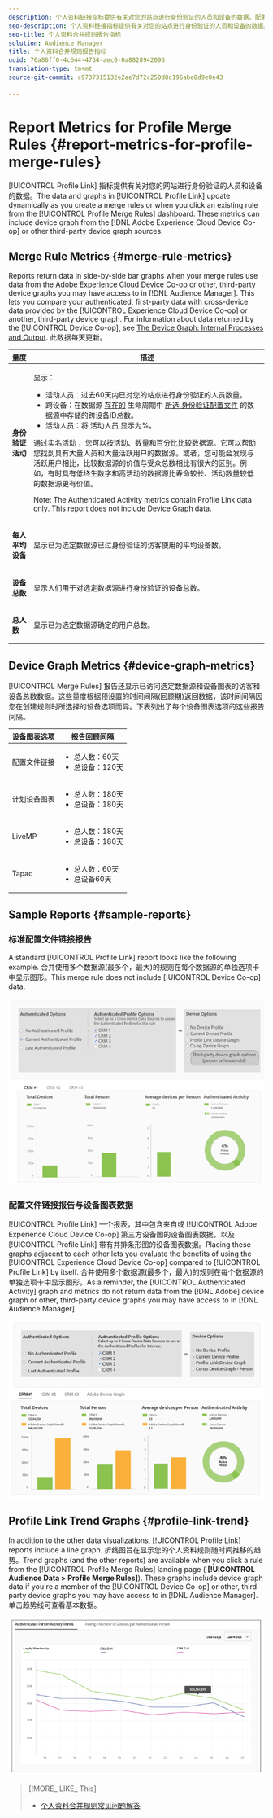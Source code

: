 ```yaml
---
description: 个人资料链接指标提供有关对您的站点进行身份验证的人员和设备的数据。配置文件链接中的数据和图形会在您创建合并规则时动态更新，或者当您单击配置文件合并规则仪表板中的现有规则时动态更新。这些指标可包括Adobe Experience Cloud Device Co-op或其他第三方设备图源中的设备图表。
seo-description: 个人资料链接指标提供有关对您的站点进行身份验证的人员和设备的数据。配置文件链接中的数据和图形会在您创建合并规则时动态更新，或者当您单击配置文件合并规则仪表板中的现有规则时动态更新。这些指标可包括Adobe Experience Cloud Device Co-op或其他第三方设备图源中的设备图表。
seo-title: 个人资料合并规则报告指标
solution: Audience Manager
title: 个人资料合并规则报告指标
uuid: 76a86ff0-4c644-4734-aec0-0a8828942096
translation-type: tm+mt
source-git-commit: c9737315132e2ae7d72c250d8c196abe8d9e0e43

---
```



# Report Metrics for Profile Merge Rules {#report-metrics-for-profile-merge-rules}

[!UICONTROL Profile Link] 指标提供有关对您的网站进行身份验证的人员和设备的数据。The data and graphs in [!UICONTROL Profile Link] update dynamically as you create a merge rules or when you click an existing rule from the [!UICONTROL Profile Merge Rules] dashboard. These metrics can include device graph from the [!DNL Adobe Experience Cloud Device Co-op] or other third-party device graph sources.

## Merge Rule Metrics {#merge-rule-metrics}

Reports return data in side-by-side bar graphs when your merge rules use data from the [Adobe Experience Cloud Device Co-op](https://marketing.adobe.com/resources/help/en_US/mcdc/) or other, third-party device graphs you may have access to in [!DNL Audience Manager]. This lets you compare your authenticated, first-party data with cross-device data provided by the [!UICONTROL Experience Cloud Device Co-op] or another, third-party device graph. For information about data returned by the [!UICONTROL Device Co-op], see [The Device Graph: Internal Processes and Output](https://marketing.adobe.com/resources/help/en_US/mcdc/mcdc-processes.html). 此数据每天更新。

<table id="table_A7FB2F9804F84AC8A6DD05C0E6EE7555"> 
 <thead> 
  <tr> 
   <th colname="col1" class="entry"> 量度 </th> 
   <th colname="col2" class="entry"> 描述 </th> 
  </tr> 
 </thead>
 <tbody> 
  <tr> 
   <td colname="col1"> <p> <b><span class="wintitle"> 身份验证活动</span></b> </p> </td> 
   <td colname="col2"> <p>显示： </p> 
    <ul id="ul_7F7373919A4A49028EF4BF7B28D9F8E9"> 
     <li id="li_FE2F93C496D64ED8928B3E522C9585EA"> <span class="wintitle"> 活动人员</span>：过去60天内已对您的站点进行身份验证的人员数量。 </li> 
     <li id="li_60CFD26EE68B442683C0ED5FED1A79C8"> <span class="wintitle"> 跨设备</span>：在数据源 <a href="../../features/profile-merge-rules/merge-rules-start.md#create-data-source"> 存在的</a> 生命周期中 <a href="../../features/manage-datasources.md#create-data-source"> 所选</a><a href="../../features/profile-merge-rules/merge-rule-definitions.md"> 身份验证配置文件</a> 的数据源中存储的跨设备ID总数。 </li> 
     <li id="li_F2F07B6A326C4A18B79A0CF2C47D9677"> <span class="wintitle"> 活动人员</span>：将 <span class="wintitle"> 活动人员</span> 显示为%。 </li> 
    </ul> <p> <span class="wintitle"> 通过实名活动</span> ，您可以按活动、数量和百分比比较数据源。它可以帮助您找到具有大量人员和大量活跃用户的数据源。或者，您可能会发现与活跃用户相比，比较数据源的价值与受众总数相比有很大的区别。例如，有时具有低终生数字和高活动的数据源比寿命较长、活动数量较低的数据源更有价值。 </p> <p> <p>Note: The <span class="wintitle"> Authenticated Activity</span> metrics contain <span class="wintitle"> Profile Link</span> data only. This report does not include <span class="wintitle"> Device Graph</span> data. </p> </p> </td> 
  </tr> 
  <tr> 
   <td colname="col1"> <p> <b><span class="wintitle"> 每人平均设备</span></b> </p> </td> 
   <td colname="col2"> <p> 显示已为选定数据源已过身份验证的访客使用的平均设备数。 </p> </td> 
  </tr> 
  <tr> 
   <td colname="col1"> <p> <b><span class="wintitle"> 设备总数</span></b> </p> </td> 
   <td colname="col2"> <p>显示人们用于对选定数据源进行身份验证的设备总数。 </p> </td> 
  </tr> 
  <tr> 
   <td colname="col1"> <p> <b><span class="wintitle"> 总人数</span></b> </p> </td> 
   <td colname="col2"> <p>显示已为选定数据源确定的用户总数。 </p> </td> 
  </tr> 
 </tbody> 
</table>

## Device Graph Metrics {#device-graph-metrics}

[!UICONTROL Merge Rules] 报告还显示已访问选定数据源和设备图表的访客和设备总数数据。这些量度根据预设置的时间间隔(回顾期)返回数据，该时间间隔因您在创建规则时所选择的设备选项而异。下表列出了每个设备图表选项的这些报告间隔。

<table id="table_038983EBC71F4A55BBCA99212AC5DEE6"> 
 <thead> 
  <tr> 
   <th colname="col1" class="entry"> 设备图表选项 </th> 
   <th colname="col2" class="entry"> 报告回顾间隔 </th> 
  </tr>
 </thead>
 <tbody> 
  <tr> 
   <td colname="col1"> <p><span class="wintitle"> 配置文件链接</span> </p> </td> 
   <td colname="col2"> <p> 
     <ul id="ul_B2FF2341573840549FFB96579F537082"> 
      <li id="li_B37323C2F2434F41B407500AC5C15447">总人数：60天 </li> 
      <li id="li_08D911224A60418BBB3CFB4E70CE73D4">总设备：120天 </li> 
     </ul> </p> </td> 
  </tr> 
  <tr> 
   <td colname="col1"> <p><span class="wintitle"> 计划设备图表</span> </p> </td> 
   <td colname="col2"> <p> 
     <ul id="ul_64AD1DD89DF64703B70B973A463BA020"> 
      <li id="li_D7D3A3871F434CBFA71BE8929EB41648">总人数：180天 </li> 
      <li id="li_125D387986B2463EB310203CE5857EDA">总设备：180天 </li> 
     </ul> </p> </td> 
  </tr> 
  <tr> 
   <td colname="col1"> <p><span class="wintitle"> LiveMP</span> </p> </td> 
   <td colname="col2"> <p> 
     <ul id="ul_2772F3AD7E1440789B635794ECDE8DFB"> 
      <li id="li_1432363829D64615B1D349A3722D6268">总人数：180天 </li> 
      <li id="li_D5C0E3CE92524B54BBD36C73A326292B">总设备：180天 </li> 
     </ul> </p> </td> 
  </tr> 
  <tr> 
   <td colname="col1"> <p><span class="wintitle"> Tapad</span> </p> </td> 
   <td colname="col2"> <p> 
     <ul id="ul_274529DB58E6442E95C6AD89BECB1362"> 
      <li id="li_67102211A72A4E47AACFE5E369793C17">总人数：60天 </li> 
      <li id="li_3E8F3DA6A7B5487895A626674DA363A5">总设备60天 </li> 
     </ul> </p> </td> 
  </tr> 
 </tbody> 
</table>

## Sample Reports {#sample-reports}

### 标准配置文件链接报告

A standard [!UICONTROL Profile Link] report looks like the following example. 合并使用多个数据源(最多个，最大)的规则在每个数据源的单独选项卡中显示图形。This merge rule does not include [!UICONTROL Device Co-op] data.

![](assets/coop-metrics1.png)

### 配置文件链接报告与设备图表数据

[!UICONTROL Profile Link] 一个报表，其中包含来自或 [!UICONTROL Adobe Experience Cloud Device Co-op] 第三方设备图的设备图表数据，以及 [!UICONTROL Profile Link] 带有并排条形图的设备图表数据。Placing these graphs adjacent to each other lets you evaluate the benefits of using the [!UICONTROL Experience Cloud Device Co-op] compared to [!UICONTROL Profile Link] by itself. 合并使用多个数据源(最多个，最大)的规则在每个数据源的单独选项卡中显示图形。As a reminder, the [!UICONTROL Authenticated Activity] graph and metrics do not return data from the [!DNL Adobe] device graph or other, third-party device graphs you may have access to in [!DNL Audience Manager].

![](assets/coop-metrics2.png)

## Profile Link Trend Graphs {#profile-link-trend}

In addition to the other data visualizations, [!UICONTROL Profile Link] reports include a line graph. 折线图旨在显示您的个人资料规则随时间推移的趋势。Trend graphs (and the other reports) are available when you click a rule from the [!UICONTROL Profile Merge Rules] landing page ( **[!UICONTROL Audience Data > Profile Merge Rules]**). These graphs include device graph data if you&#39;re a member of the [!UICONTROL Device Co-op] or other, third-party device graphs you may have access to in [!DNL Audience Manager]. 单击趋势线可查看基本数据。

![](assets/authenticated_trends.png)

>[!MORE_ LIKE_ This]
>
>* [个人资料合并规则常见问题解答](../../faq/faq-profile-merge.md)

